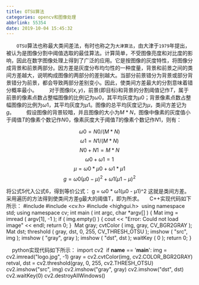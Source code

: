 ```yaml
---
title: OTSU算法
categories: opencv和图像处理
abbrlink: 55354
date: 2019-10-04 15:45:32
---
```

&emsp;&emsp;`OTSU`算法也称最大类间差法，有时也称之为`大津算法`，由大津于`1979`年提出，被认为是图像分割中阈值选取的最佳算法。计算简单，不受图像亮度和对比度的影响，因此在数字图像处理上得到了广泛的应用。它是按图像的灰度特性，将图像分成背景和前景两部分。因方差是灰度分布均匀性的一种度量，背景和前景之间的类间方差越大，说明构成图像的两部分的差别越大。当部分前景错分为背景或部分背景错分为前景，都会导致两部分差别变小。因此，使类间方差最大的分割意味着错分概率最小。
&emsp;&emsp;对于图像$I(x, y)$，前景(即目标)和背景的分割阈值记作$T$，属于前景的像素点数占整幅图像的比例记为$ω0$，其平均灰度为$μ0$；背景像素点数占整幅图像的比例为$ω1$，其平均灰度为$μ1$。图像的总平均灰度记为$μ$，类间方差记为$g$。
&emsp;&emsp;假设图像的背景较暗，并且图像的大小为$M * N$，图像中像素的灰度值小于阈值$T$的像素个数记作$N0$，像素灰度大于阈值$T$的像素个数记作$N1$，则有：

$$ ω0 = N0 / (M * N)               \tag{1}$$
$$ ω1 = N1 / (M * N)               \tag{2}$$
$$ N0 + N1 = M * N                 \tag{3}$$
$$ ω0 + ω1 = 1                     \tag{4}$$
$$ μ = ω0 * μ0 + ω1 * μ1           \tag{5}$$
$$ g = ω0(μ0 - μ)^2 + ω1(μ1 - μ)^2 \tag{6}$$

将公式5代入公式6，得到等价公式：
g = ω0 * ω1(μ0 - μ1)^2
这就是类间方差。采用遍历的方法得到使类间方差g最大的阈值T，即为所求。
    C++实现代码如下所示：
#include <iostream>
#include <cv.h>
#include <highgui.h>
​
using namespace std;
using namespace cv;
​
int main ( int argc, char *argv[] ) {
    Mat img = imread ( argv[1], -1 );
​
    if ( img.empty() ) {
        cout << "Error: Could not load image" << endl;
        return 0;
    }
​
    Mat gray;
    cvtColor ( img, gray, CV_BGR2GRAY );
    Mat dst;
    threshold ( gray, dst, 0, 255, CV_THRESH_OTSU );
    imshow ( "src", img );
    imshow ( "gray", gray );
    imshow ( "dst", dst );
    waitKey ( 0 );
    return 0;
}

    python实现代码如下所示：
import cv2
​
if __name__ == '__main__':
    img = cv2.imread("logo.jpg", -1)
    gray = cv2.cvtColor(img, cv2.COLOR_BGR2GRAY)
    retval, dst = cv2.threshold(gray, 0, 255, cv2.THRESH_OTSU)
    cv2.imshow("src", img)
    cv2.imshow("gray", gray)
    cv2.imshow("dst", dst)
    cv2.waitKey(0)
    cv2.destroyAllWindows()
